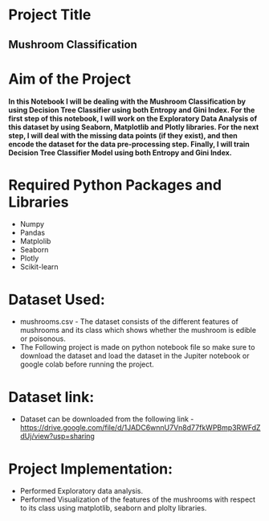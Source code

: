 # Project Title
## **Mushroom Classification**


# Aim of the Project
**In this Notebook I will be dealing with the Mushroom Classification by using Decision Tree Classifier using both Entropy and Gini Index.
For the first step of this notebook, I will work on the Exploratory Data Analysis of this dataset by using Seaborn, Matplotlib and Plotly libraries.
For the next step, I will deal with the missing data points (if they exist), and then encode the dataset for the data pre-processing step.
Finally, I will train Decision Tree Classifier Model using both Entropy and Gini Index.**

# Required Python Packages and Libraries
* Numpy
* Pandas
* Matplolib
* Seaborn
* Plotly
* Scikit-learn

# Dataset Used:
* mushrooms.csv - The dataset consists of the different features of mushrooms and its class which shows whether the mushroom is edible or poisonous.
* The Following project is made on python notebook file so make sure to download the dataset and load the dataset in the Jupiter notebook or google colab before running the project.
# Dataset link:
* Dataset can be downloaded from the following link - https://drive.google.com/file/d/1JADC6wnnU7Vn8d77fkWPBmp3RWFdZdUj/view?usp=sharing

# Project Implementation:
* Performed Exploratory data analysis.
* Performed Visualization of the features of the mushrooms with respect to its class using matplotlib, seaborn and plolty libraries.
